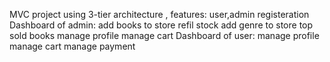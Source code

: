 MVC project 
using 3-tier architecture , 
features: user,admin registeration
          Dashboard of admin:
            add books to store
            refil stock
            add genre to store
            top sold books
            manage profile
            manage cart
          Dashboard of user:
            manage profile
            manage cart
            manage payment
          
      

